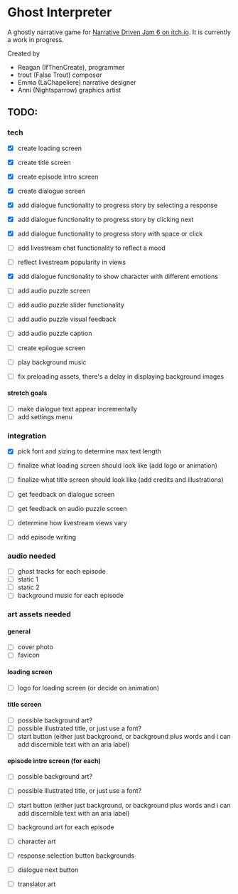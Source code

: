 # Ghost Interpreter

A ghostly narrative game for [Narrative Driven Jam 6 on itch.io](https://itch.io/jam/narrative-driven-jam-6). It is currently a work in progress.

Created by
- Reagan (IfThenCreate), programmer 
- trout (False Trout) composer
- Emma (LaChapeliere) narrative designer
- Anni (Nightsparrow) graphics artist

## TODO:

### tech
- [x] create loading screen
- [x] create title screen
- [x] create episode intro screen
- [x] create dialogue screen
- [x] add dialogue functionality to progress story by selecting a response
- [x] add dialogue functionality to progress story by clicking next
- [x] add dialogue functionality to progress story with space or click
- [ ] add livestream chat functionality to reflect a mood
- [ ] reflect livestream popularity in views
- [x] add dialogue functionality to show character with different emotions
- [ ] add audio puzzle screen
- [ ] add audio puzzle slider functionality
- [ ] add audio puzzle visual feedback
- [ ] add audio puzzle caption
- [ ] create epilogue screen
- [ ] play background music
- [ ] fix preloading assets, there's a delay in displaying background images


#### stretch goals
- [ ] make dialogue text appear incrementally
- [ ] add settings menu

### integration
- [x] pick font and sizing to determine max text length
- [ ] finalize what loading screen should look like (add logo or animation)
- [ ] finalize what title screen should look like (add credits and illustrations)

- [ ] get feedback on dialogue screen
- [ ] get feedback on audio puzzle screen
- [ ] determine how livestream views vary
- [ ] add episode writing

### audio needed
- [ ] ghost tracks for each episode
- [ ] static 1
- [ ] static 2
- [ ] background music for each episode 

### art assets needed
#### general
- [ ] cover photo
- [ ] favicon
#### loading screen
- [ ] logo for loading screen (or decide on animation)
#### title screen
- [ ] possible background art?
- [ ] possible illustrated title, or just use a font? 
- [ ] start button (either just background, or background plus words and i can add discernible text with an aria label)
#### episode intro screen (for each)
- [ ] possible background art?
- [ ] possible illustrated title, or just use a font? 
- [ ] start button (either just background, or background plus words and i can add discernible text with an aria label)




- [ ] background art for each episode 
- [ ] character art
- [ ] response selection button backgrounds
- [ ] dialogue next button
- [ ] translator art
